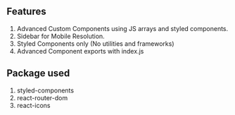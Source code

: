 ## Features
1. Advanced Custom Components using JS arrays and styled components.
2. Sidebar for Mobile Resolution.
3. Styled Components only (No utilities and frameworks)
4. Advanced Component exports with index.js

## Package used
1. styled-components
2. react-router-dom
3. react-icons